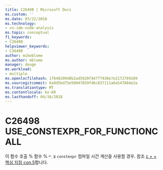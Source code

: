 ```yaml
---
title: C26498 | Microsoft Docs
ms.custom: ''
ms.date: 03/22/2018
ms.technology:
- vs-ide-code-analysis
ms.topic: conceptual
f1_keywords:
- C26498
helpviewer_keywords:
- C26498
author: mikeblome
ms.author: mblome
manager: douge
ms.workload:
- multiple
ms.openlocfilehash: 1f64020948b2ad5920f447f7930e7e2172769109
ms.sourcegitcommit: 6a9d5bd75e50947659fd6c837111a6a547884e2a
ms.translationtype: MT
ms.contentlocale: ko-KR
ms.lasthandoff: 04/16/2018
---
```

# <a name="c26498-useconstexprforfunctioncall"></a>C26498 USE_CONSTEXPR_FOR_FUNCTIONCALL

이 함수 호출 % 함수 % צ ְ ײ `constexpr` 컴파일 시간 계산을 사용할 경우. 참조 [c + + 핵심 지침 con.5](https://github.com/isocpp/CppCoreGuidelines/blob/master/CppCoreGuidelines.md#Rconst-constexpr)합니다.
